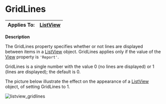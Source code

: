 




<h1 class="heading"><span class="name">GridLines</span></h1>

| Applies To: | [ListView](./listview.md) |
| --- | ---  |


**Description**


The GridLines property specifies whether or not lines are displayed between items in a [ListView](./listview.md) object. GridLines applies only if the value of the [View](view.md) property is `'Report'`.


GridLines is a single number with the value 0 (no lines are displayed) or 1 (lines are displayed); the default is 0.


The picture below illustrate the effect on the appearance of a [ListView](./listview.md) object, of setting GridLines to 1.


![listview_gridlines](../img/listview-gridlines.png)



